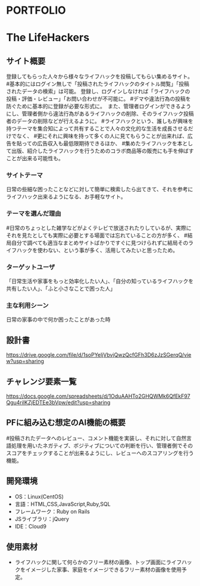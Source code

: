 # PORTFOLIO
# The LifeHackers

## サイト概要
登録してもらった人々から様々なライフハックを投稿してもらい集めるサイト。
#基本的にはログイン無しで「投稿されたライフハックのタイトル閲覧」「投稿されたデータの検索」は可能。
 登録し、ログインしなければ「ライフハックの投稿・評価・レビュー」「お問い合わせが不可能に。
#デマや違法行為の投稿を防ぐために基本的に登録が必要な形式に。　また、管理者ログインができるようにし、管理者側から違法行為があるライフハックの削除、そのライフハック投稿者のデータの削除などが行えるように。
#ライフハックという、誰しもが興味を持つテーマを集合知によって共有することで人々の文化的な生活を成長させるだけでなく、
#更にそれに興味を持って多くの人に見てもらうことが出来れば、広告を貼っての広告収入も最低限期待できるほか、
#集めたライフハックを本として出版、紹介したライフハックを行うためのコラボ商品等の販売にも手を伸ばすことが出来る可能性も。


### サイトテーマ
日常の些細な困ったことなどに対して簡単に検索したら出てきて、それを参考にライフハック出来るようになる、お手軽なサイト。

### テーマを選んだ理由
#日常のちょっとした雑学などがよくテレビで放送されたりしているが、実際にそれを見たとしても実際に必要とする場面では忘れていることの方が多く、
#結局自分で調べても適当なまとめサイトばかりですぐに見つけられずに結局そのライフハックを使わない、という事が多く、活用してみたいと思ったため。

### ターゲットユーザ
「日常生活や家事をもっと効率化したい人」、「自分の知っているライフハックを共有したい人」、「ふと小さなことで困った人」

### 主な利用シーン
日常の家事の中で何か困ったことがあった時

## 設計書
https://drive.google.com/file/d/1soPYeljVbvjQwzQcfGFh3D6zJzSGerqQ/view?usp=sharing

## チャレンジ要素一覧
https://docs.google.com/spreadsheets/d/1OduAAHTo2GHQWMk6QfEkF97Qgu4rilKZjEDTEe3bVpw/edit?usp=sharing

## PFに組み込む想定のAI機能の概要
#投稿されたデータへのレビュー、コメント機能を実装し、それに対して自然言語処理を用いたネガティブ、ポジティブについての判断を行い、管理者側でそのスコアをチェックすることが出来るようにし、レビューへのスコアリングを行う機能。

## 開発環境
- OS：Linux(CentOS)
- 言語：HTML,CSS,JavaScript,Ruby,SQL
- フレームワーク：Ruby on Rails
- JSライブラリ：jQuery
- IDE：Cloud9

## 使用素材
- ライフハックに関して何らかのフリー素材の画像、トップ画面にライフハックをイメージした家事、家庭をイメージできるフリー素材の画像を使用予定。
